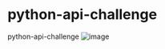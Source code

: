 # python-api-challenge
python-api-challenge
![image](https://user-images.githubusercontent.com/69405759/135946020-ad41ca09-d4ac-4a27-b478-97ec9fb04288.png)
